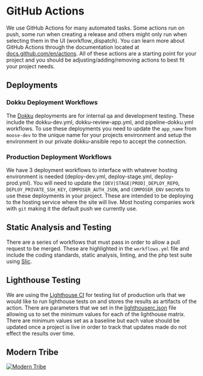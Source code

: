 # GitHub Actions

We use GitHub Actions for many automated tasks. Some actions run on push, some run when creating a release and others might only run when selecting them in the UI (workflow_dispatch). You can learn more about GitHub Actions through the documentation located at [docs.github.com/en/actions](https://docs.github.com/en/actions). All of these actions are a starting point for your project and you should be adjusting/adding/removing actions to best fit your project needs.

## Deployments

### Dokku Deployment Workflows

The [Dokku](https://dokku.com/) deployments are for internal qa and development testing. These include the dokku-dev.yml, dokku-review-app.yml, and pipeline-dokku.yml workflows. To use these deployments you need to update the `app_name` from `moose-dev` to the unique name for your projects environment and setup the environment in our private dokku-ansible repo to accept the connection.

### Production Deployment Workflows

We have 3 deployment workflows to interface with whatever hosting environment is needed (deploy-dev.yml, deploy-stage.yml, deploy-prod.yml). You will need to update the `[DEV|STAGE|PROD]_DEPLOY_REPO`, `DEPLOY_PRIVATE_SSH_KEY`, `COMPOSER_AUTH_JSON`, and `COMPOSER_ENV` secrets to use these deployments in your project. These are intended to be deploying to the hosting service where the site will live. Most hosting companies work with `git` making it the default push we currently use.

## Static Analysis and Testing

There are a series of workflows that must pass in order to allow a pull request to be merged.  These are highlighted in the `workflows.yml` file and include the coding standards, static analysis, linting, and the php test suite using [Slic](https://github.com/stellarwp/slic).

## Lighthouse Testing

We are using the [Lighthouse CI](https://github.com/treosh/lighthouse-ci-action/tree/main) for testing list of production urls that we would like to run lighthouse tests on and stores the results as artifacts of the action. There are parameters that we set in the [lighthouserc.json](./lighthouse/lighthouserc.json) file allowing us to set the minimum values for each of the lighthouse matrix. There are minimum values set as a baseline but each value should be updated once a project is live in order to track that updates made do not effect the results over time.

## Modern Tribe

[![Modern Tribe](https://moderntribe-common.s3.us-west-2.amazonaws.com/marketing/ModernTribe-Banner.png)](https://tri.be/contact/)
